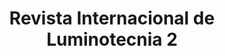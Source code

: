 ---
ref: sol-322-0001
title: "Revista Internacional de Luminotecnia 2"
author_name: ["Nan Platvoet"]
publisher: ["Stichting Prometheus"]
year: "y1961"
origin: ["Netherlands"]
formats: ["magazine"]
disciplines: ["graphic-design"]
tags: ["International Lighting Review/Revista Internacional de Luminotecnia"]
layout: artifact
status: ["scan"]
published: false
int_published: false
image_count:
date_added: 2023-06-16
batch:
---